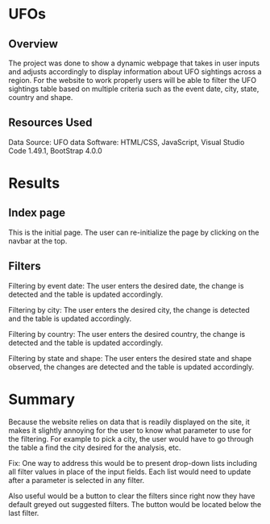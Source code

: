# UFOs
## Overview
The project was done to show a dynamic webpage that takes in user inputs and adjusts accordingly to display information about UFO sightings across a region.
For the website to work properly users will be able to filter the UFO sightings table based on multiple criteria such as the event date, city, state, country and shape.

## Resources Used
Data Source: UFO data
Software: HTML/CSS, JavaScript, Visual Studio Code 1.49.1, BootStrap 4.0.0

# Results 
## Index page
This is the initial page. The user can re-initialize the page by clicking on the navbar at the top.

## Filters
Filtering by event date:
The user enters the desired date, the change is detected and the table is updated accordingly.

Filtering by city:
The user enters the desired city, the change is detected and the table is updated accordingly.

Filtering by country:
The user enters the desired country, the change is detected and the table is updated accordingly.

Filtering by state and shape:
The user enters the desired state and shape observed, the changes are detected and the table is updated accordingly.

# Summary
Because the website relies on data that is readily displayed on the site, it makes it slightly annoying for the user to know what parameter to use for the filtering. For example to pick a city, the user would have to go through the table a find the city desired for the analysis, etc.

Fix: 
One way to address this would be to present drop-down lists including all filter values in place of the input fields. Each list would need to update after a parameter is selected in any filter. 

Also useful would be a button to clear the filters since right now they have default greyed out suggested filters. The button would be located below the last filter.
